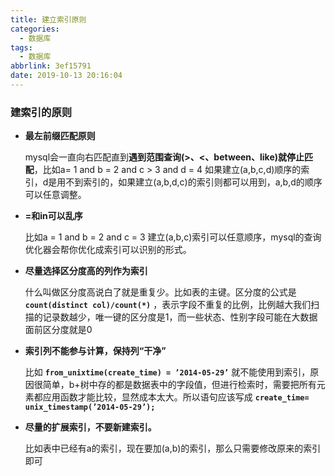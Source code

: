 ```yaml
---
title: 建立索引原则
categories:
  - 数据库
tags:
  - 数据库
abbrlink: 3ef15791
date: 2019-10-13 20:16:04
---
```

### 建索引的原则

- **最左前缀匹配原则**

  mysql会一直向右匹配直到**遇到范围查询(>、<、between、like)就停止匹配**，比如a= 1 and b = 2 and c > 3 and d = 4 如果建立(a,b,c,d)顺序的索引，d是用不到索引的，如果建立(a,b,d,c)的索引则都可以用到，a,b,d的顺序可以任意调整。

- **=和in可以乱序**

  比如a = 1 and b = 2 and c = 3 建立(a,b,c)索引可以任意顺序，mysql的查询优化器会帮你优化成索引可以识别的形式。

- **尽量选择区分度高的列作为索引**

  什么叫做区分度高说白了就是重复少。比如表的主键。区分度的公式是 **`count(distinct col)/count(*)`** ，表示字段不重复的比例，比例越大我们扫描的记录数越少，唯一键的区分度是1，而一些状态、性别字段可能在大数据面前区分度就是0

- **索引列不能参与计算，保持列“干净”**

  比如 **`from_unixtime(create_time) = ’2014-05-29’`** 就不能使用到索引，原因很简单，b+树中存的都是数据表中的字段值，但进行检索时，需要把所有元素都应用函数才能比较，显然成本太大。所以语句应该写成 **`create_time= unix_timestamp(’2014-05-29’);`** 

- **尽量的扩展索引，不要新建索引。**

  比如表中已经有a的索引，现在要加(a,b)的索引，那么只需要修改原来的索引即可

